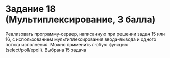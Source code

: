 # Задание 18 (Мультиплексирование, 3 балла)
Реализовать программу-сервер, написанную при решении
задач 15 или 16, с использованием мультиплексирования
ввода-вывода и одного потока исполнения.
Можно применить любую функцию (select/poll/epoll). Выбрана 15 задача